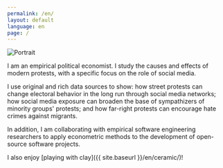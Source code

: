 ```yaml
---
permalink: /en/
layout: default
language: en
page: /
---
```


<div>
<img src="{{ site.baseurl }}/images/annali-casanueva-portrait.jpeg" class="main-page-portrait" alt="Portrait">
</div>
<div markdown="1" class="main-page-text">

I am an empirical political economist. I study the causes and effects of modern protests, with a specific focus on the role of social media.

I use original and rich data sources to show: how street protests can change electoral behavior in the long run through social media networks; how social media exposure can broaden the base of sympathizers of minority groups' protests; and how far-right protests can encourage hate crimes against migrants.

In addition, I am collaborating with empirical software engineering researchers to apply econometric methods to the development of open-source software projects.

I also enjoy [playing with clay]({{ site.baseurl }}/en/ceramic/)!

</div>
